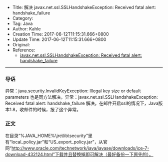 - Title: 解决 javax.net.ssl.SSLHandshakeException: Received fatal alert: handshake_failure
- Category:
- Tag: Java
- Author: Kahle
- Creation Time: 2017-06-12T11:15:31.666+0800
- Update Time: 2017-06-12T11:15:31.666+0800
- Original:
- Reference:
    - [javax.net.ssl.SSLHandshakeException: Received fatal alert: handshake_failure](https://www.oschina.net/question/2282830_247657)

---


### 导语

异常：java.security.InvalidKeyException: Illegal key size or default parameters 也是同方法解决。异常：javax.net.ssl.SSLHandshakeException: Received fatal alert: handshake_failure 解决。在邮件开启ssl的情况下，Java版本1.8，收邮件的时候，报了这个异常。


### 正文

在目录“%JAVA_HOME%\jre\lib\security”里有“local_policy.jar”和“US_export_policy.jar”，从官网“http://www.oracle.com/technetwork/java/javase/downloads/jce-7-download-432124.html”下载并且替换掉即可解决（最好备份一下原先的）。


